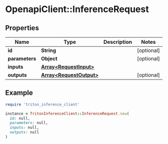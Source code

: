 # OpenapiClient::InferenceRequest

## Properties

| Name | Type | Description | Notes |
| ---- | ---- | ----------- | ----- |
| **id** | **String** |  | [optional] |
| **parameters** | **Object** |  | [optional] |
| **inputs** | [**Array&lt;RequestInput&gt;**](RequestInput.md) |  |  |
| **outputs** | [**Array&lt;RequestOutput&gt;**](RequestOutput.md) |  | [optional] |

## Example

```ruby
require 'triton_inference_client'

instance = TritonInferenceClient::InferenceRequest.new(
  id: null,
  parameters: null,
  inputs: null,
  outputs: null
)
```

